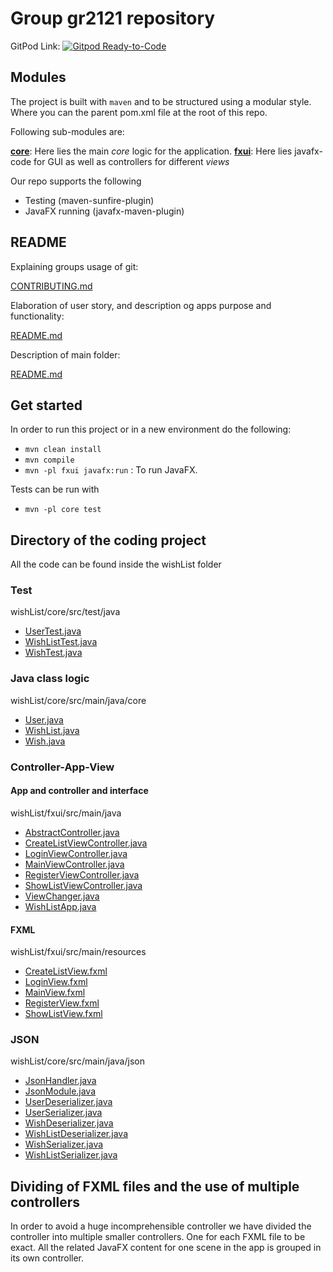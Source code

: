 # Group gr2121 repository

GitPod Link: [![Gitpod Ready-to-Code](https://img.shields.io/badge/Gitpod-Ready--to--Code-blue?logo=gitpod)](https://gitpod.idi.ntnu.no/#https://gitlab.stud.idi.ntnu.no/it1901/groups-2021/gr2121/gr2121)

## Modules

The project is built with `maven` and to be structured using a modular style. Where you can the parent pom.xml file at the root of this repo.

Following sub-modules are:

[**core**](wishList/core): Here lies the main _core_ logic for the application.
[**fxui**](wishList/fxui): Here lies javafx-code for GUI as well as controllers for different _views_

Our repo supports the following

- Testing (maven-sunfire-plugin)
- JavaFX running (javafx-maven-plugin)

## README

Explaining groups usage of git:

[CONTRIBUTING.md](CONTRIBUTING.md)

Elaboration of user story, and description og apps purpose and functionality:

[README.md](wishList/core/src/README.md)

Description of main folder:

[README.md](wishList/core/README.md)

## Get started

In order to run this project or in a new environment do the following:

- `mvn clean install`
- `mvn compile`
- `mvn -pl fxui javafx:run` : To run JavaFX.

Tests can be run with

- `mvn -pl core test`

## Directory of the coding project

All the code can be found inside the wishList folder

### Test

wishList/core/src/test/java

- [UserTest.java](./wishList/core/src/test/java/UserTest.java)
- [WishListTest.java](./wishList/core/src/test/java/WishListTest.java)
- [WishTest.java](./wishList/core/src/test/java/WishTest.java)

### Java class logic

wishList/core/src/main/java/core

- [User.java](./wishList/core/src/main/java/core/User.java)
- [WishList.java](./wishList/core/src/main/java/core/WishList.java)
- [Wish.java](./wishList/core/src/main/java/core/Wish.java)

### Controller-App-View

#### App and controller and interface

wishList/fxui/src/main/java

- [AbstractController.java](./wishList/fxui/src/main/java/AbstractController.java)
- [CreateListViewController.java](./wishList/fxui/src/main/java/CreateListViewController.java)
- [LoginViewController.java](./wishList/fxui/src/main/java/LoginViewController.java)
- [MainViewController.java](./wishList/fxui/src/main/java/MainViewController.java)
- [RegisterViewController.java](./wishList/fxui/src/main/java/RegisterViewController.java)
- [ShowListViewController.java](./wishList/fxui/src/main/java/ShowListViewController.java)
- [ViewChanger.java](./wishList/fxui/src/main/java/ViewChanger.java)
- [WishListApp.java](./wishList/fxui/src/main/java/WishListApp.java)

#### FXML

wishList/fxui/src/main/resources

- [CreateListView.fxml](./wishList/fxui/src/main/resources/CreateListView.fxml)
- [LoginView.fxml](./wishList/fxui/src/main/resources/LoginView.fxml)
- [MainView.fxml](./wishList/fxui/src/main/resources/MainView.fxml)
- [RegisterView.fxml](./wishList/fxui/src/main/resources/RegisterView.fxml)
- [ShowListView.fxml](./wishList/fxui/src/main/resources/ShowListView.fxml)

### JSON

wishList/core/src/main/java/json

- [JsonHandler.java](./wishList/core/src/main/java/json/JsonHandler.java)
- [JsonModule.java](./wishList/core/src/main/java/json/JsonModule.java)
- [UserDeserializer.java](./wishList/core/src/main/java/json/UserDeserializer.java)
- [UserSerializer.java](./wishList/core/src/main/java/json/UserSerializer.java)
- [WishDeserializer.java](./wishList/core/src/main/java/json/WishDeserializer.java)
- [WishListDeserializer.java](./wishList/core/src/main/java/json/WishListDeserializer.java)
- [WishSerializer.java](./wishList/core/src/main/java/json/WishSerializer.java)
- [WishListSerializer.java](./wishList/core/src/main/java/json/WishListSerializer.java)

## Dividing of FXML files and the use of multiple controllers

In order to avoid a huge incomprehensible controller we have divided the controller into multiple smaller controllers. One for each FXML file to be exact. All the related JavaFX content for one scene in the app is grouped in its own controller.
